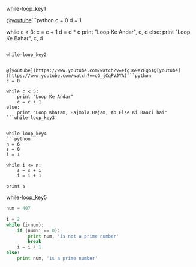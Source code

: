 while-loop_key1


@[youtube](https://www.youtube.com/watch?v=s_7YgktIJFo)```python
c = 0
d = 1

while c < 3:
    c = c + 1
    d = d * c
    print "Loop Ke Andar", c, d
else:
    print "Loop Ke Bahar", c, d
```

while-loop_key2


@[youtube](https://www.youtube.com/watch?v=efg169eYEqo)@[youtube](https://www.youtube.com/watch?v=oG_jCqPVJYA)```python
c = 0

while c < 5:
    print "Loop Ke Andar"
    c = c + 1
else:
    print "Loop Khatam, Hajmola Hajam, Ab Else Ki Baari hai"
```while-loop_key3


while-loop_key4
```python
n = 6
s = 0
i = 1

while i <= n:
    s = s + i
    i = i + 1

print s
```

while-loop_key5


```python
num = 407

i = 2
while (i<num):
    if (num%i == 0):
        print num, 'is not a prime number'
        break
    i = i + 1
else:
    print num, 'is a prime number'
```